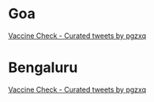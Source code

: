<html>
<meta name="twitter:card" content="summary_large_image">
<meta name="twitter:site" content="@pgzxq">
<meta name="twitter:creator" content="@pgzxq">
<meta name="twitter:title" content="Covid-19 Vaccine Availability">
<meta name="twitter:description" content="Get realtime feed of vaccines.">
<meta name="twitter:image" content="https://www.health.gov.au/sites/default/files/styles/square_thumbnail/public/covid-19-vaccine-eligibility-checker.png">

<body>
 
 # Goa
 <a class="twitter-timeline" href="https://twitter.com/pgzxq/timelines/1406563336611713028">Vaccine Check - Curated tweets by pgzxq</a> <script async src="https://platform.twitter.com/widgets.js" charset="utf-8"></script>
 
 # Bengaluru 
   <a class="twitter-timeline" href="https://twitter.com/pgzxq/timelines/1406891686534418433">Vaccine Check - Curated tweets by pgzxq</a> <script async src="https://platform.twitter.com/widgets.js" charset="utf-8"></script>
  
  
  </body>
  
</html>
